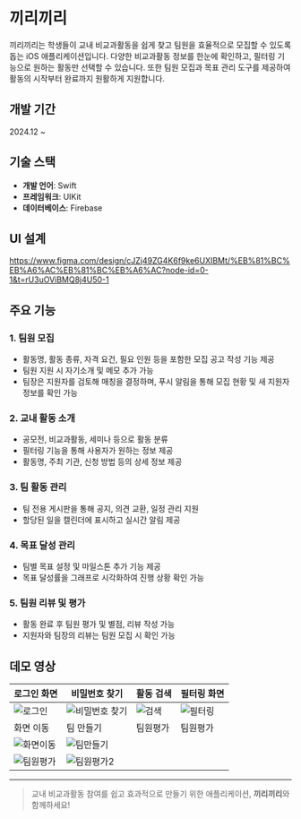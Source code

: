 # 끼리끼리

끼리끼리는 학생들이 교내 비교과활동을 쉽게 찾고 팀원을 효율적으로 모집할 수 있도록 돕는 iOS 애플리케이션입니다. 다양한 비교과활동 정보를 한눈에 확인하고, 필터링 기능으로 원하는 활동만 선택할 수 있습니다. 또한 팀원 모집과 목표 관리 도구를 제공하여 활동의 시작부터 완료까지 원활하게 지원합니다.

## 개발 기간
2024.12 ~

## 기술 스택
- **개발 언어**: Swift  
- **프레임워크**: UIKit  
- **데이터베이스**: Firebase

## UI 설계
https://www.figma.com/design/cJZj49ZG4K6f9ke6UXIBMt/%EB%81%BC%EB%A6%AC%EB%81%BC%EB%A6%AC?node-id=0-1&t=rU3uOViBMQ8j4U50-1

## 주요 기능
### 1. 팀원 모집
- 활동명, 활동 종류, 자격 요건, 필요 인원 등을 포함한 모집 공고 작성 기능 제공  
- 팀원 지원 시 자기소개 및 메모 추가 가능  
- 팀장은 지원자를 검토해 매칭을 결정하며, 푸시 알림을 통해 모집 현황 및 새 지원자 정보를 확인 가능  

### 2. 교내 활동 소개
- 공모전, 비교과활동, 세미나 등으로 활동 분류  
- 필터링 기능을 통해 사용자가 원하는 정보 제공  
- 활동명, 주최 기관, 신청 방법 등의 상세 정보 제공  

### 3. 팀 활동 관리
- 팀 전용 게시판을 통해 공지, 의견 교환, 일정 관리 지원  
- 할당된 일을 캘린더에 표시하고 실시간 알림 제공  

### 4. 목표 달성 관리
- 팀별 목표 설정 및 마일스톤 추가 기능 제공  
- 목표 달성률을 그래프로 시각화하여 진행 상황 확인 가능  

### 5. 팀원 리뷰 및 평가
- 활동 완료 후 팀원 평가 및 별점, 리뷰 작성 가능  
- 지원자와 팀장의 리뷰는 팀원 모집 시 확인 가능

## 데모 영상
| 로그인 화면 | 비밀번호 찾기 | 활동 검색 | 필터링 화면 |
|-------------|-----------|-------------|----------------|
| ![로그인](https://github.com/user-attachments/assets/22ed4874-ebbd-4891-a5e9-20dea406ac48) | ![비밀번호 찾기](https://github.com/user-attachments/assets/ba4eb384-06bc-4fbf-a97b-697d5867432c) | ![검색](https://github.com/user-attachments/assets/a1fb42ba-d4ab-4482-8510-5d98f697b902) | ![필터링](https://github.com/user-attachments/assets/c5af5eba-940c-417e-a8cb-f52060d493a6) |
| 화면 이동 | 팀 만들기 | 팀원평가 | 팀원평가 |
| ![화면이동](https://github.com/user-attachments/assets/7ec62ac6-1423-4312-91ae-395d7d9d414a) | ![팀만들기](https://github.com/user-attachments/assets/e508ed35-7659-4630-8d80-177f7497e47c)
 | ![팀원평가](https://github.com/user-attachments/assets/d93c56a3-b78f-4b1a-b56c-92488fd24f2c) | ![팀원평가2](https://github.com/user-attachments/assets/ba33a014-04b3-4982-b5d7-6d815f7ec024) |

---
> 교내 비교과활동 참여를 쉽고 효과적으로 만들기 위한 애플리케이션, **끼리끼리**와 함께하세요!
